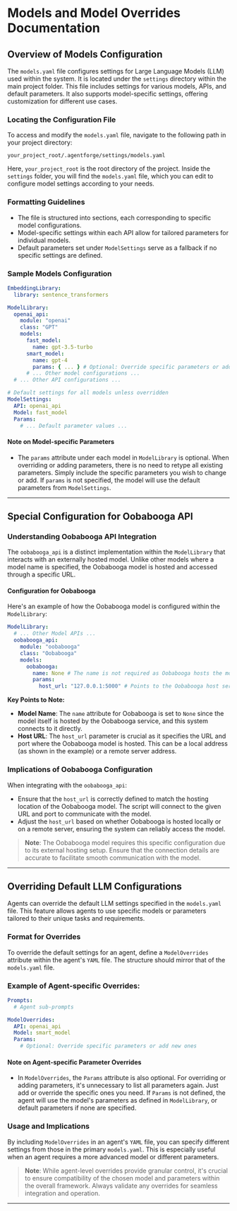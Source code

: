 # **Models and Model Overrides Documentation**

## **Overview of Models Configuration**

The `models.yaml` file configures settings for Large Language Models (LLM) used within the system. It is located under the `settings` directory within the main project folder. This file includes settings for various models, APIs, and default parameters. It also supports model-specific settings, offering customization for different use cases.

### **Locating the Configuration File**

To access and modify the `models.yaml` file, navigate to the following path in your project directory:

```
your_project_root/.agentforge/settings/models.yaml
```

Here, `your_project_root` is the root directory of the project. Inside the `settings` folder, you will find the `models.yaml` file, which you can edit to configure model settings according to your needs.

### **Formatting Guidelines**

- The file is structured into sections, each corresponding to specific model configurations.
- Model-specific settings within each API allow for tailored parameters for individual models.
- Default parameters set under `ModelSettings` serve as a fallback if no specific settings are defined.

### **Sample Models Configuration**

```yaml
EmbeddingLibrary:
  library: sentence_transformers

ModelLibrary:
  openai_api:
    module: "openai"
    class: "GPT"
    models:      
      fast_model:
        name: gpt-3.5-turbo
      smart_model:
        name: gpt-4
        params: { ... } # Optional: Override specific parameters or add new ones
      # ... Other model configurations ...
  # ... Other API configurations ...

# Default settings for all models unless overridden
ModelSettings:
  API: openai_api
  Model: fast_model
  Params:
    # ... Default parameter values ...
```

#### **Note on Model-specific Parameters**
- The `params` attribute under each model in `ModelLibrary` is optional. When overriding or adding parameters, there is no need to retype all existing parameters. Simply include the specific parameters you wish to change or add. If `params` is not specified, the model will use the default parameters from `ModelSettings`.

---

## Special Configuration for Oobabooga API

### **Understanding Oobabooga API Integration**

The `oobabooga_api` is a distinct implementation within the `ModelLibrary` that interacts with an externally hosted model. Unlike other models where a model name is specified, the Oobabooga model is hosted and accessed through a specific URL.

#### **Configuration for Oobabooga**

Here's an example of how the Oobabooga model is configured within the `ModelLibrary`:

```yaml
ModelLibrary:
  # ... Other Model APIs ...
  oobabooga_api:
    module: "oobabooga"
    class: "Oobabooga"
    models:
      oobabooga:
        name: None # The name is not required as Oobabooga hosts the model
        params:
          host_url: "127.0.0.1:5000" # Points to the Oobabooga host server URL
```

**Key Points to Note:**

- **Model Name**: The `name` attribute for Oobabooga is set to `None` since the model itself is hosted by the Oobabooga service, and this system connects to it directly.
- **Host URL**: The `host_url` parameter is crucial as it specifies the URL and port where the Oobabooga model is hosted. This can be a local address (as shown in the example) or a remote server address.

### **Implications of Oobabooga Configuration**

When integrating with the `oobabooga_api`:

- Ensure that the `host_url` is correctly defined to match the hosting location of the Oobabooga model. The script will connect to the given URL and port to communicate with the model.
- Adjust the `host_url` based on whether Oobabooga is hosted locally or on a remote server, ensuring the system can reliably access the model.

> **Note**: The Oobabooga model requires this specific configuration due to its external hosting setup. Ensure that the connection details are accurate to facilitate smooth communication with the model.

---

## **Overriding Default LLM Configurations**

Agents can override the default LLM settings specified in the `models.yaml` file. This feature allows agents to use specific models or parameters tailored to their unique tasks and requirements.

### **Format for Overrides**

To override the default settings for an agent, define a `ModelOverrides` attribute within the agent's `YAML` file. The structure should mirror that of the `models.yaml` file.

### Example of Agent-specific Overrides:

```yaml
Prompts: 
  # Agent sub-prompts

ModelOverrides:
  API: openai_api
  Model: smart_model
  Params:
    # Optional: Override specific parameters or add new ones
```

#### **Note on Agent-specific Parameter Overrides**
- In `ModelOverrides`, the `Params` attribute is also optional. For overriding or adding parameters, it's unnecessary to list all parameters again. Just add or override the specific ones you need. If `Params` is not defined, the agent will use the model's parameters as defined in `ModelLibrary`, or default parameters if none are specified.

### **Usage and Implications**

By including `ModelOverrides` in an agent's `YAML` file,
you can specify different settings from those in the primary `models.yaml`.
This is especially useful when an agent requires a more advanced model or different parameters.

> **Note**: While agent-level overrides provide granular control, it's crucial to ensure compatibility of the chosen model and parameters within the overall framework. Always validate any overrides for seamless integration and operation.

---
